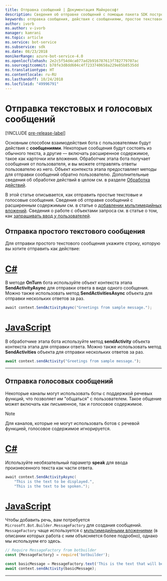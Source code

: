 ```yaml
---
title: Отправка сообщений | Документация Майкрософт
description: Сведения об отправке сообщений с помощью пакета SDK построителя ботов.
keywords: отправка сообщения, действия с сообщениями, простое текстовое сообщение, речь, голосовое сообщение
author: ivorb
ms.author: v-ivorb
manager: kamrani
ms.topic: article
ms.service: bot-service
ms.subservice: sdk
ms.date: 08/23/2018
monikerRange: azure-bot-service-4.0
ms.openlocfilehash: 2e2c5f54d4ca077ad2b916787613f782779707ac
ms.sourcegitcommit: b78fe3d8dd604c4f7233740658a229e85b8535dd
ms.translationtype: HT
ms.contentlocale: ru-RU
ms.lasthandoff: 10/24/2018
ms.locfileid: "49996791"
---
```

# <a name="send-text-and-spoken-messages"></a>Отправка текстовых и голосовых сообщений

[!INCLUDE [pre-release-label](../includes/pre-release-label.md)]

Основным способом взаимодействия бота с пользователями будут действия с **сообщениями**. Некоторые сообщения будут состоять из обычного текста, а другие — включать расширенное содержимое, такое как карточки или вложения. Обработчик этапа бота получает сообщения от пользователя, и вы можете отправлять ответы пользователю из него. Объект контекста этапа предоставляет методы для отправки сообщений обратно пользователю. Дополнительные сведения об обработке действий в целом см. в разделе [Обработка действий](~/v4sdk/bot-builder-basics.md#the-activity-processing-stack).

В этой статье описывается, как отправить простые текстовые и голосовые сообщения. Сведения об отправке сообщений с расширенным содержимым см. в статье о [добавлении мультимедийных вложений](bot-builder-howto-add-media-attachments.md). Сведения о работе с объектами запроса см. в статье о том, как [запрашивать ввод у пользователей](bot-builder-prompts.md).

## <a name="send-a-simple-text-message"></a>Отправка простого текстового сообщения

Для отправки простого текстового сообщения укажите строку, которую вы хотите отправить как действие:

# <a name="ctabcsharp"></a>[C#](#tab/csharp)

В методе **OnTurn** бота используйте объект контекста этапа **SendActivityAsync** для отправки ответа в виде одного сообщения. Можно также использовать метод **SendActivitiesAsync** объекта для отправки нескольких ответов за раз.

```cs
await context.SendActivityAsync("Greetings from sample message.");
```

# <a name="javascripttabjavascript"></a>[JavaScript](#tab/javascript)

В обработчике этапа бота используйте метод **sendActivity** объекта контекста этапа для отправки ответа. Можно также использовать метод **SendActivities** объекта для отправки нескольких ответов за раз.

```javascript
await context.sendActivity("Greetings from sample message.");
```

---

## <a name="send-a-spoken-message"></a>Отправка голосовых сообщений

Некоторые каналы могут использовать боты с поддержкой речевых функций, что позволяет им "общаться" с пользователем. Такое общение может включать как письменное, так и голосовое содержимое.

> [!NOTE]
> Для каналов, которые не могут использовать ботов с речевой функцией, голосовое содержимое игнорируется.

# <a name="ctabcsharp"></a>[C#](#tab/csharp)

Используйте необязательный параметр **speak** для ввода произнесенного текста как части ответа.

```cs
await context.SendActivityAsync(
    "This is the text to be displayed.",
    "This is the text to be spoken.");
```

# <a name="javascripttabjavascript"></a>[JavaScript](#tab/javascript)

Чтобы добавить речь, вам потребуется `Microsoft.Bot.Builder.MessageFactory` для создания сообщений. `MessageFactory` чаще используется с [мультимедийными вложениями](bot-builder-howto-add-media-attachments.md) (в описании которых работа с ним объясняется более подробно), однако мы используем его здесь.

```javascript
// Require MessageFactory from botbuilder
const {MessageFactory} = require('botbuilder');

const basicMessage = MessageFactory.text('This is the text that will be displayed.', 'This is the text that will be spoken.');
await context.sendActivity(basicMessage);
```

---
